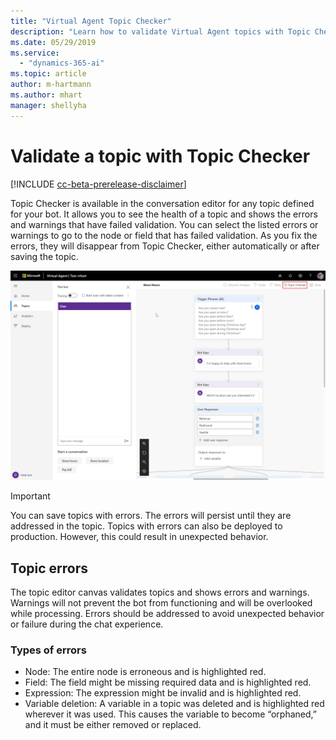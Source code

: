 ```yaml
---
title: "Virtual Agent Topic Checker"
description: "Learn how to validate Virtual Agent topics with Topic Checker."
ms.date: 05/29/2019
ms.service:
  - "dynamics-365-ai"
ms.topic: article
author: m-hartmann
ms.author: mhart
manager: shellyha
---
```


# Validate a topic with Topic Checker

[!INCLUDE [cc-beta-prerelease-disclaimer](../includes/cc-beta-prerelease-disclaimer.md)]

Topic Checker is available in the conversation editor for any topic defined for your bot. It allows you to see the health of a topic and shows the errors and warnings that have failed validation. You can select the listed errors or warnings to go to the node or field that has failed validation. As you fix the errors, they will disappear from Topic Checker, either automatically or after saving the topic.

![Topic Checker control](media/topic-checker-control.png)

> [!IMPORTANT]
> You can save topics with errors. The errors will persist until they are addressed in the topic. Topics with errors can also be deployed to production. However, this could result in unexpected behavior.

## Topic errors

The topic editor canvas validates topics and shows errors and warnings. Warnings will not prevent the bot from functioning and will be overlooked while processing. Errors should be addressed to avoid unexpected behavior or failure during the chat experience.
  
### Types of errors 

- Node: The entire node is erroneous and is highlighted red.
- Field: The field might be missing required data and is highlighted red.
- Expression: The expression might be invalid and is highlighted red.
- Variable deletion: A variable in a topic was deleted and is highlighted red wherever it was used. This causes the variable to become “orphaned,” and it must be either removed or replaced.
